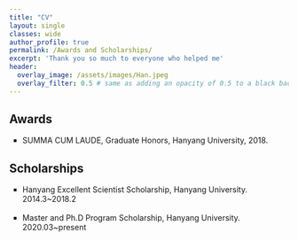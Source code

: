 ```yaml
---
title: "CV"
layout: single
classes: wide
author_profile: true
permalink: /Awards and Scholarships/
excerpt: 'Thank you so much to everyone who helped me'
header:
  overlay_image: /assets/images/Han.jpeg
  overlay_filter: 0.5 # same as adding an opacity of 0.5 to a black background
---
```


## Awards

<ul type="square">
<li>SUMMA CUM LAUDE, Graduate Honors, Hanyang University, 2018.</li>
</ul>


## Scholarships

<ul type="square">
<li>Hanyang Excellent Scientist Scholarship, Hanyang University.    2014.3~2018.2</li>
<br>
<li>Master and Ph.D Program Scholarship, Hanyang University.    2020.03~present</li>
</ul>
